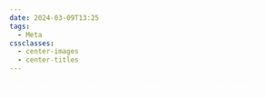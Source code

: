 ```yaml
---
date: 2024-03-09T13:25
tags:
  - Meta
cssclasses:
  - center-images
  - center-titles
---
```

<div style="background-color=black;color:white">
<i>This page is only for keeping CSS classes ready for autocomplete.</i>
</div>